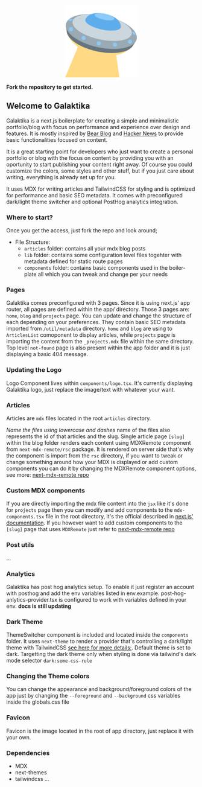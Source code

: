 <div align="center">
    <a href="https://devgalaktika.vercel.app/">
        <img src="https://github.com/danesto/galaktika/blob/main/public/logo.png?raw=true" />
    </a>
</div>

**Fork the repository to get started.**

## Welcome to Galaktika

Galaktika is a next.js boilerplate for creating a simple and minimalistic portfolio/blog
with focus on performance and experience over design and features. It is mostly inspired by [Bear Blog](https://bearblog.dev/) and [Hacker News](https://news.ycombinator.com/) to provide basic functionalities focused on content.

It is a great starting point for developers who just want to create a personal portfolio or
blog with the focus on content by providing you with an oportunity to start publishing your content right away.
Of course you could customize the colors, some styles and other stuff, but if you just care about writing, everything is already set up for you.

It uses MDX for writing articles and TailwindCSS for styling and is optimized for performance and basic SEO metadata.
It comes with preconfigured dark/light theme switcher and optional PostHog analytics integration.

### Where to start?

Once you get the access, just fork the repo and look around;

- File Structure:
  - `articles` folder: contains all your mdx blog posts
  - `lib` folder: contains some configuration level files togehter with metadata defined for static route pages
  - `components` folder: contains basic components used in the boiler-plate all which you can tweak and change per your needs

### Pages

Galaktika comes preconfigured with 3 pages. Since it is using next.js' app router, all pages are defined within the app/ directory.
Those 3 pages are: `home`, `blog` and `projects` page. You can update and change the structure of each depending on your preferences.
They contain basic SEO metadata imported from `/util/metadata` directory. `home` and `blog` are using to `ArticlesList` comoponent to display
articles, while `projects` page is importing the content from the `_projects.mdx` file within the same directory. Top level `not-found` page is also
present within the app folder and it is just displaying a basic 404 message.

### Updating the Logo

Logo Component lives within `components/logo.tsx`. It's currently displaying Galaktika logo, just replace the image/text with whatever your
want.

### Articles

Articles are `mdx` files located in the root `articles` directory.

_Name the files using lowercase and dashes_ name of the files also represents the id of that articles and the slug.
Single article page `[slug]` within the blog folder renders each content using MDXRemote component from `next-mdx-remote/rsc` package. It is rendered
on server side that's why the component is import from the `rsc` directory, if you want to tweak or change something around how your MDX is displayed
or add custom components you can do it by changing the MDXRemote component options, see more: [next-mdx-remote repo](https://github.com/hashicorp/next-mdx-remote)

### Custom MDX components

If you are directly importing the mdx file content into the `jsx` like it's done for `projects` page then you can modify and add components to the
`mdx-components.tsx` file in the root directory, it's the official described in
[next.js' documentation](https://nextjs.org/docs/app/api-reference/file-conventions/mdx-components).
If you however want to add custom components to the `[slug]` page that uses `MDXRemote` just refer to [next-mdx-remote repo](https://github.com/hashicorp/next-mdx-remote)

### Post utils

...

### Analytics

Galaktika has post hog analytics setup.
To enable it just register an account with posthog and add the env variables listed in env.example.
post-hog-anlytics-provider.tsx is configured to work with variables defined in your env.
**docs is still updating**

### Dark Theme

ThemeSwitcher component is included and located inside the `components` folder. It uses `next-theme` to render a provider that's controlling
a dark/light theme with TailwindCSS [see here for more details:](https://www.npmjs.com/package/next-themes). Default theme is set to dark.
Targetting the dark theme only when styling is done via tailwind's dark mode selector `dark:some-css-rule`

### Changing the Theme colors

You can change the appearance and background/foreground colors of the app just by changing the `--foreground` and `--background` css variables inside the globals.css file

### Favicon

Favicon is the image located in the root of app directory, just replace it with your own.

### Dependencies

- MDX
- next-themes
- tailwindcss
  ...
